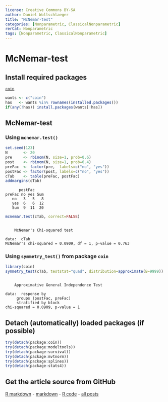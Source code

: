 ```yaml
---
license: Creative Commons BY-SA
author: Daniel Wollschlaeger
title: "McNemar-test"
categories: [Nonparametric, ClassicalNonparametric]
rerCat: Nonparametric
tags: [Nonparametric, ClassicalNonparametric]
---
```


McNemar-test
=========================

Install required packages
-------------------------

[`coin`](http://cran.r-project.org/package=coin)


```r
wants <- c("coin")
has   <- wants %in% rownames(installed.packages())
if(any(!has)) install.packages(wants[!has])
```


McNemar-test
-------------------------

### Using `mcnemar.test()`


```r
set.seed(123)
N       <- 20
pre     <- rbinom(N, size=1, prob=0.6)
post    <- rbinom(N, size=1, prob=0.4)
preFac  <- factor(pre,  labels=c("no", "yes"))
postFac <- factor(post, labels=c("no", "yes"))
cTab    <- table(preFac, postFac)
addmargins(cTab)
```

```
      postFac
preFac no yes Sum
   no   3   5   8
   yes  6   6  12
   Sum  9  11  20
```



```r
mcnemar.test(cTab, correct=FALSE)
```

```

	McNemar's Chi-squared test

data:  cTab 
McNemar's chi-squared = 0.0909, df = 1, p-value = 0.763
```


### Using `symmetry_test()` from package `coin`


```r
library(coin)
symmetry_test(cTab, teststat="quad", distribution=approximate(B=9999))
```

```

	Approximative General Independence Test

data:  response by
	 groups (postFac, preFac) 
	 stratified by block 
chi-squared = 0.0909, p-value = 1
```


Detach (automatically) loaded packages (if possible)
-------------------------


```r
try(detach(package:coin))
try(detach(package:modeltools))
try(detach(package:survival))
try(detach(package:mvtnorm))
try(detach(package:splines))
try(detach(package:stats4))
```


Get the article source from GitHub
----------------------------------------------

[R markdown](https://github.com/dwoll/RExRepos/raw/master/Rmd/npMcNemar.Rmd) - [markdown](https://github.com/dwoll/RExRepos/raw/master/md/npMcNemar.md) - [R code](https://github.com/dwoll/RExRepos/raw/master/R/npMcNemar.R) - [all posts](https://github.com/dwoll/RExRepos/)
